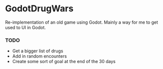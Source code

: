 # GodotDrugWars

Re-implementation of an old game using Godot.  Mainly a way for me to get used to UI in Godot.

### TODO
 - Get a bigger list of drugs
 - Add in random encounters
 - Create some sort of goal at the end of the 30 days
